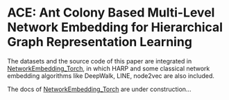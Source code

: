 # ACE: Ant Colony Based Multi-Level Network Embedding for Hierarchical Graph Representation Learning

The datasets and the source code of this paper are integrated in [NetworkEmbedding_Torch](https://github.com/so-link/NetworkEmbedding_Torch.git), in which HARP and some classical network embedding algorithms like DeepWalk, LINE, node2vec are also included.

The docs of [NetworkEmbedding_Torch](https://github.com/so-link/NetworkEmbedding_Torch.git) are under construction...
